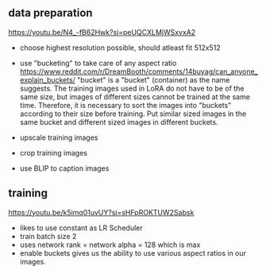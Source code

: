## data preparation

https://youtu.be/N4_-fB62Hwk?si=peUQCXLMjWSxvxA2

- choose highest resolution possible, should atleast fit 512x512
- use "bucketing" to take care of any aspect ratio
  https://www.reddit.com/r/DreamBooth/comments/14buyag/can_anyone_explain_buckets/
  "bucket" is a "bucket" (container) as the name suggests. The training images used in LoRA do not have to be of the same size, but images of different sizes cannot be trained at the same time. Therefore, it is necessary to sort the images into "buckets" according to their size before training. Put similar sized images in the same bucket and different sized images in different buckets.

- upscale training images
- crop training images
- use BLIP to caption images

## training

https://youtu.be/k5imq01uvUY?si=sHFpROKTUW2Sabsk

- likes to use constant as LR Scheduler
- train batch size 2
- uses network rank = network alpha = 128 which is max
- enable buckets
  gives us the ability to use various aspect ratios in our images.
